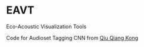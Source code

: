 # EAVT
Eco-Acoustic Visualization Tools


Code for Audioset Tagging CNN from [Qiu Qiang Kong](https://github.com/qiuqiangkong/audioset_tagging_cnn)